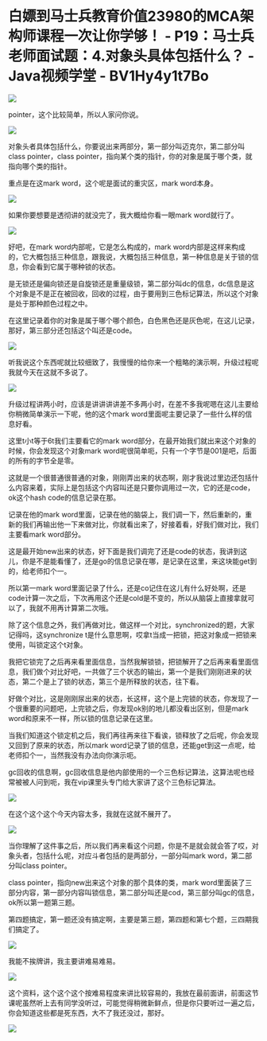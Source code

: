 # 白嫖到马士兵教育价值23980的MCA架构师课程一次让你学够！ - P19：马士兵老师面试题：4.对象头具体包括什么？ - Java视频学堂 - BV1Hy4y1t7Bo

![](img/08eaedf45e493faef94a0904102acdd4_0.png)

pointer，这个比较简单，所以人家问你说。

![](img/08eaedf45e493faef94a0904102acdd4_2.png)

对象头者具体包括什么，你要说出来两部分，第一部分叫迈克尔，第二部分叫class pointer，class pointer，指向某个类的指针，你的对象是属于哪个类，就指向哪个类的指针。

重点是在这mark word，这个呢是面试的重灾区，mark word本身。

![](img/08eaedf45e493faef94a0904102acdd4_4.png)

如果你要想要是透彻讲的就没完了，我大概给你看一眼mark word就行了。

![](img/08eaedf45e493faef94a0904102acdd4_6.png)

好吧，在mark word内部呢，它是怎么构成的，mark word内部是这样来构成的，它大概包括三种信息，跟我说，大概包括三种信息，第一种信息是关于锁的信息，你会看到它属于哪种锁的状态。

是无锁还是偏向锁还是自旋锁还是重量级锁，第二部分叫dc的信息，dc信息是这个对象是不是正在被回收，回收的过程，由于要用到三色标记算法，所以这个对象是处于那种颜色过程之中。

在这里记录着你的对象是属于哪个哪个颜色，白色黑色还是灰色呢，在这儿记录，那好，第三部分还包括这个叫还是code。



![](img/08eaedf45e493faef94a0904102acdd4_8.png)

听我说这个东西呢就比较细致了，我慢慢的给你来一个粗略的演示啊，升级过程呢我就今天在这就不多说了。

![](img/08eaedf45e493faef94a0904102acdd4_10.png)

升级过程讲两小时，应该是讲讲讲讲差不多两小时，在差不多我呢嗯在这儿主要给你稍微简单演示一下呢，他的这个mark word里面呢主要记录了一些什么样的信息好看。

这里t小t等于6t我们主要看它的mark word部分，在最开始我们就出来这个对象的时候，你会发现这个对象mark word呢很简单呃，只有一个字节是001是吧，后面的所有的字节全是零。

这就是一个很普通很普通的对象，刚刚弄出来的状态啊，刚才我说过里边还包括什么内容来着，实际上是包括这个内容叫还是只要你调用过一次，它的还是code，ok这个hash code的信息记录在那。

记录在他的mark word里面，记录在他的脑袋上，我们调一下，然后重新的，重新的我们再输出他一下来做对比，你就看出来了，好接着看，好我们做对比，我们主要看mark word部分。

这是最开始new出来的状态，好下面是我们调完了还是code的状态，我讲到这儿，你是不是能看懂了，还是go的信息记录在哪，是记录在这里，来这块能get到的，给老师扣个一。

所以第一mark word里面记录了什么，还是co记住在这儿有什么好处啊，还是code计算一次之后，下次再用这个还是cold是不变的，所以从脑袋上直接拿就可以了，我就不用再计算第二次哦。

除了这个信息之外，我们再做对比，做这样一个对比，synchronized的题，大家记得吗，这synchronize t是什么意思啊，哎拿t当成一把锁，把这对象成一把锁来使用，叫锁定这个t对象。

我把它锁完了之后再来看里面信息，当然我解锁锁，把锁解开了之后再来看里面信息，我们做个对比好吧，一共做了三个状态的输出，第一个是我们刚刚进来的状态，第二个是上了锁的状态，第三个是所释放的状态，往下看。

好做个对比，这是刚刚尿出来的状态，长这样，这个是上完锁的状态，你发现了一个很重要的问题吧，上完锁之后，你发现ok别的地儿都没看出区别，但是mark word和原来不一样，所以锁的信息记录在这里。

当我们知道这个锁定机之后，我们再往再来往下看诶，锁释放了之后呢，你会发现又回到了原来的状态，所以mark word记录了锁的信息，还能get到这一点呢，给老师扣个一，当然我没有办法向你演示呃。

gc回收的信息啊，gc回收信息是他内部使用的一个三色标记算法，这算法呢也经常被被人问到呃，我在vip课里头专门给大家讲了这个三色标记算法。



![](img/08eaedf45e493faef94a0904102acdd4_12.png)

在这个这个这个今天内容太多，我就在这就不展开了。

![](img/08eaedf45e493faef94a0904102acdd4_14.png)

当你理解了这件事之后，所以我们再来看这个问题，你是不是就会就会答了哎，对象头者，包括什么呢，对应斗者包括的是两部分，一部分叫mark word，第二部分叫class pointer。

class pointer，指向new出来这个对象的那个具体的类，mark word里面装了三部分内容，第一部分内容叫锁信息，第二部分叫还是cod，第三部分叫gc的信息，ok所以第一题第三题。

第四题搞定，第一题还没有搞定啊，主要是第三题，第四题和第七个题，三四期我们搞定了。

![](img/08eaedf45e493faef94a0904102acdd4_16.png)

我能不挨牌讲，我主要讲难易难易。

![](img/08eaedf45e493faef94a0904102acdd4_18.png)

这个资料，这个这个这个按难易程度来讲比较容易的，我放在最前面讲，前面这节课呢虽然听上去有同学没听过，可能觉得稍微新鲜点，但是你只要听过一遍之后，你会知道这些都是死东西，大不了我还没过，那好。



![](img/08eaedf45e493faef94a0904102acdd4_20.png)